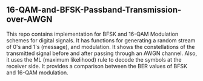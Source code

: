 ## 16-QAM-and-BFSK-Passband-Transmission-over-AWGN

This repo contains implementation for BFSK and 16-QAM Modulation schemes for digital signals. It has functions for generating a random stream of 0's and 1's (message), and modulation. It shows the constellations of the transmitted signal before and after passing through an AWGN channel. Also, it uses the ML (maximum likelihood) rule to decode the symbols at the receiver side. 
It provides a comparison between the BER values of BFSK and 16-QAM modulation.
